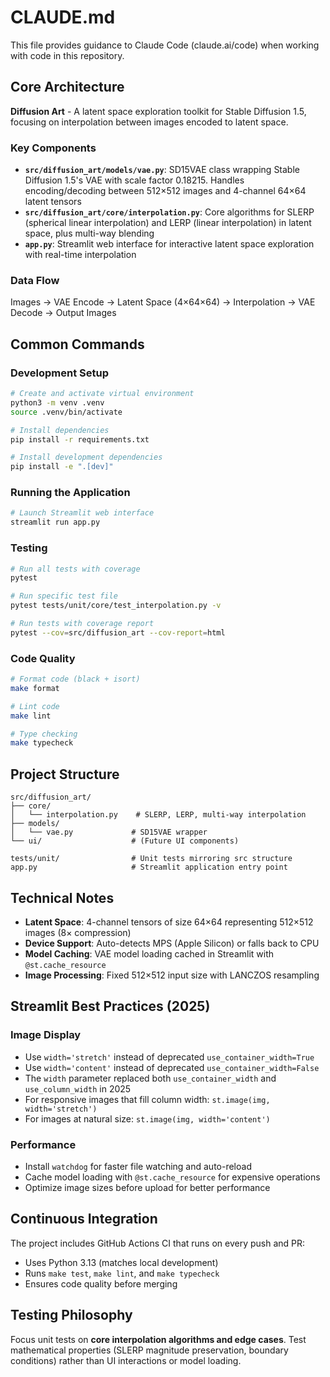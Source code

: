 # CLAUDE.md

This file provides guidance to Claude Code (claude.ai/code) when working with code in this repository.

## Core Architecture

**Diffusion Art** - A latent space exploration toolkit for Stable Diffusion 1.5, focusing on interpolation between images encoded to latent space.

### Key Components

- **`src/diffusion_art/models/vae.py`**: SD15VAE class wrapping Stable Diffusion 1.5's VAE with scale factor 0.18215. Handles encoding/decoding between 512×512 images and 4-channel 64×64 latent tensors
- **`src/diffusion_art/core/interpolation.py`**: Core algorithms for SLERP (spherical linear interpolation) and LERP (linear interpolation) in latent space, plus multi-way blending
- **`app.py`**: Streamlit web interface for interactive latent space exploration with real-time interpolation

### Data Flow

Images → VAE Encode → Latent Space (4×64×64) → Interpolation → VAE Decode → Output Images

## Common Commands

### Development Setup
```bash
# Create and activate virtual environment
python3 -m venv .venv
source .venv/bin/activate

# Install dependencies
pip install -r requirements.txt

# Install development dependencies
pip install -e ".[dev]"
```

### Running the Application
```bash
# Launch Streamlit web interface
streamlit run app.py
```

### Testing
```bash
# Run all tests with coverage
pytest

# Run specific test file
pytest tests/unit/core/test_interpolation.py -v

# Run tests with coverage report
pytest --cov=src/diffusion_art --cov-report=html
```

### Code Quality
```bash
# Format code (black + isort)
make format

# Lint code
make lint

# Type checking
make typecheck
```

## Project Structure

```
src/diffusion_art/
├── core/
│   └── interpolation.py    # SLERP, LERP, multi-way interpolation
├── models/
│   └── vae.py             # SD15VAE wrapper
└── ui/                    # (Future UI components)

tests/unit/                # Unit tests mirroring src structure
app.py                     # Streamlit application entry point
```

## Technical Notes

- **Latent Space**: 4-channel tensors of size 64×64 representing 512×512 images (8× compression)
- **Device Support**: Auto-detects MPS (Apple Silicon) or falls back to CPU
- **Model Caching**: VAE model loading cached in Streamlit with `@st.cache_resource`
- **Image Processing**: Fixed 512×512 input size with LANCZOS resampling

## Streamlit Best Practices (2025)

### Image Display
- Use `width='stretch'` instead of deprecated `use_container_width=True`
- Use `width='content'` instead of deprecated `use_container_width=False`
- The `width` parameter replaced both `use_container_width` and `use_column_width` in 2025
- For responsive images that fill column width: `st.image(img, width='stretch')`
- For images at natural size: `st.image(img, width='content')`

### Performance
- Install `watchdog` for faster file watching and auto-reload
- Cache model loading with `@st.cache_resource` for expensive operations
- Optimize image sizes before upload for better performance

## Continuous Integration

The project includes GitHub Actions CI that runs on every push and PR:
- Uses Python 3.13 (matches local development)
- Runs `make test`, `make lint`, and `make typecheck`
- Ensures code quality before merging

## Testing Philosophy

Focus unit tests on **core interpolation algorithms and edge cases**. Test mathematical properties (SLERP magnitude preservation, boundary conditions) rather than UI interactions or model loading.
